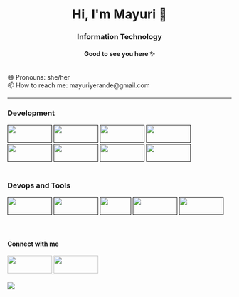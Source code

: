 <h1 align="center"> Hi, I'm Mayuri 👋 </h1>
<h3 align="center"> Information Technology </h3>

<!--
**mayuriyerande123/mayuriyerande123** is a ✨ _special_ ✨ repository because its `README.md` (this file) appears on your GitHub profile.

Here are some ideas to get you started:

- 🔭 I’m currently working on ...
- 🌱 I’m currently learning ...
- 👯 I’m looking to collaborate on ...
- 🤔 I’m looking for help with ...
- 💬 Ask me about ...
📫 How to reach me: 
- 😄 Pronouns: ...
- ⚡ Fun fact: ...
-->
<h4 align="center"> Good to see you here ✨  </h4> 
<br>
😄 Pronouns: she/her 
<br>
📫 How to reach me: mayuriyerande@gmail.com 


----

 <h3> Development </h3> 
<a href=""><img src="https://img.shields.io/badge/python-3670A0?style=for-the-badge&logo=python&logoColor=ffdd54" width="100" height="40"></a>
<a href=""><img src="https://img.shields.io/badge/java-%23ED8B00.svg?style=for-the-badge&logo=openjdk&logoColor=white" width="100" height="40"></a>
<a href=""><img src="https://img.shields.io/badge/django-%23092E20.svg?style=for-the-badge&logo=django&logoColor=white" width="100" height="40"></a>
<a href=""><img src="https://img.shields.io/badge/flask-%23000.svg?style=for-the-badge&logo=flask&logoColor=white" width="100" height="40"></a>
<a href=""><img src="https://img.shields.io/badge/Flutter-%2302569B.svg?style=for-the-badge&logo=Flutter&logoColor=white" width="100" height="40"></a>
<a href=""><img src="https://img.shields.io/badge/sqlite-%2307405e.svg?style=for-the-badge&logo=sqlite&logoColor=white" width="100" height="40"></a>
<a href=""><img src="https://img.shields.io/badge/Firebase-039BE5?style=for-the-badge&logo=Firebase&logoColor=white" width="100" height="40"></a>
<a href=""><img src="https://img.shields.io/badge/mysql-%2300f.svg?style=for-the-badge&logo=mysql&logoColor=white" width="100" height="40"></a>

<br>
<br>

<h3> Devops and Tools </h3>
<a href=""><img src="https://img.shields.io/badge/github-%23121011.svg?style=for-the-badge&logo=github&logoColor=white" width="100" height="40"></a>
<a href=""><img src="https://img.shields.io/badge/jenkins-%232C5263.svg?style=for-the-badge&logo=jenkins&logoColor=white" width="100" height="40"></a>
<a href=""><img src="https://img.shields.io/badge/AWS-%23FF9900.svg?style=for-the-badge&logo=amazon-aws&logoColor=white" width="70" height="40"></a>
<a href=""><img src="https://img.shields.io/badge/Canva-%2300C4CC.svg?style=for-the-badge&logo=Canva&logoColor=white" width="100" height="40"></a>
<a href=""><img src="https://img.shields.io/badge/power_bi-F2C811?style=for-the-badge&logo=powerbi&logoColor=black" width="100" height="40"></a><br>

<br>
<br>

<h4> Connect with me</h4>
<a href="https://www.linkedin.com/in/mayuriyerande/"><img src="https://img.shields.io/badge/linkedin-%230077B5.svg?style=for-the-badge&logo=linkedin&logoColor=white" width="100" height="40">
<a href="https://www.instagram.com/mayuri.yerande/"><img src="https://img.shields.io/badge/Instagram-%23E4405F.svg?style=for-the-badge&logo=Instagram&logoColor=white" width="100" height="40"></a>

<br>
<br>

<img src="https://github-readme-streak-stats.herokuapp.com/?user=zluvsand"/>


